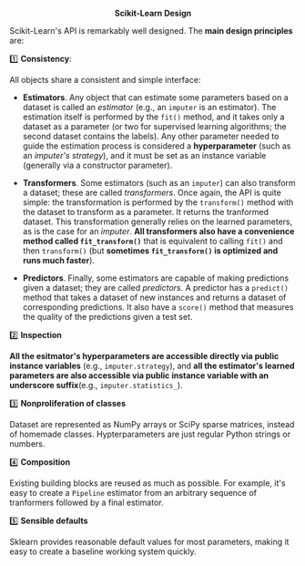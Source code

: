 <p align="center"><b>Scikit-Learn Design</b></p>

Scikit-Learn's API is remarkably well designed. The **main design principles** are:


:one: **Consistency**:

All objects share a consistent and simple interface:

  + **Estimators**. Any object that can estimate some parameters based on a dataset is called an *estimator* (e.g., an `imputer` is an estimator). The estimation itself is performed by the `fit()` method, and it takes only a dataset as a parameter (or two for supervised learning algorithms; the second dataset contains the labels). Any other parameter needed to guide the estimation process is considered a **hyperparameter** (such as an *imputer's strategy*), and it must be set as an instance variable (generally via a constructor parameter).

  + **Transformers**. Some estimators (such as an `imputer`) can also transform a dataset; these are called *transformers*. Once again, the API is quite simple: the transformation is performed by the `transform()` method with the dataset to transform as a parameter. It returns the tranformed dataset. This transformation generally relies on the learned parameters, as is the case for an *imputer*. **All transformers also have a convenience method called `fit_transform()`** that is equivalent to calling `fit()` and then `transform()` (but **sometimes `fit_transform()` is optimized and runs much faster**).

  + **Predictors**. Finally, some estimators are capable of making predictions given a dataset; they are called *predictors*. A predictor has a `predict()` method that takes a dataset of new instances and returns a dataset of corresponding predictions. It also have a `score()` method that measures the quality of the predictions given a test set.

:two: **Inspection**

 **All the esitmator's hyperparameters are accessible directly via public instance variables** (e.g., `imputer.strategy`), and **all the estimator's learned parameters are also accessible via public instance variable with an underscore suffix**(e.g., `imputer.statistics_`).

:three: **Nonproliferation of classes**

Dataset are represented as NumPy arrays or SciPy sparse matrices, instead of homemade classes. Hypterparameters are just regular Python strings or numbers.

:four: **Composition**

Existing building blocks are reused as much as possible. For example, it's easy to create a `Pipeline` estimator from an arbitrary sequence of tranformers followed by a final estimator.

:five: **Sensible defaults**

Sklearn provides reasonable default values for most parameters, making it easy to create a baseline working system quickly.
